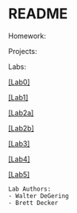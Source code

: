 # README

Homework:

Projects:

Labs:

[[Lab0]](https://github.com/BYUcs236ta/cs236Labs_Decker/blob/main/Lab1.md)

[[Lab1]](https://github.com/BYUcs236ta/cs236Labs_Decker/blob/main/Lab1.md)

[[Lab2a]](https://github.com/BYUcs236ta/cs236Labs_Decker/blob/main/Lab2a.md)

[[Lab2b]](https://github.com/BYUcs236ta/cs236Labs_Decker/blob/main/Lab2b.md)

[[Lab3]](https://github.com/BYUcs236ta/cs236Labs_Decker/blob/main/Lab3.md)

[[Lab4]](https://github.com/BYUcs236ta/cs236Labs_Decker/blob/main/Lab4.md)

[[Lab5]](https://github.com/BYUcs236ta/cs236Labs_Decker/blob/main/Lab5.md)

	Lab Authors:
	- Walter DeGering
	- Brett Decker